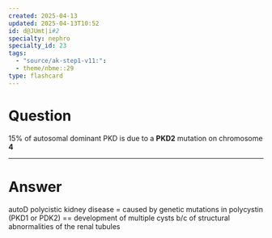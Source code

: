 ```yaml
---
created: 2025-04-13
updated: 2025-04-13T10:52
id: d@JUmt|i#2
specialty: nephro
specialty_id: 23
tags:
  - "source/ak-step1-v11:": 
  - theme/nbme::29
type: flashcard
---
```


# Question
15% of autosomal dominant PKD is due to a **PKD2** mutation on chromosome **4**

---

# Answer
autoD polycistic kidney disease = caused by genetic mutations in polycystin (PKD1 or PDK2) == development of multiple cysts b/c of structural abnormalities of the renal tubules